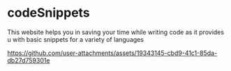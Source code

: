 # codeSnippets
This website helps you in saving your time while writing code as it provides u with basic snippets for a variety of languages


https://github.com/user-attachments/assets/19343145-cbd9-41c1-85da-db27d759301e

